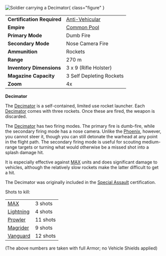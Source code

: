 ![ Soldier carrying
a Decimator](../images/PSScreenShot0246.jpg){ class="figure" }

|                            |                                                       |
| -------------------------- | ----------------------------------------------------- |
| **Certification Required** | [Anti-Vehicular](../certifications/Anti-Vehicular.md) |
| **Empire**                 | [Common Pool](../terminology/Common_Pool.md)          |
| **Primary Mode**           | Dumb Fire                                             |
| **Secondary Mode**         | Nose Camera Fire                                      |
| **Ammunition**             | Rockets                                               |
| **Range**                  | 270 m                                                 |
| **Inventory Dimensions**   | 3 x 9 (Rifle Holster)                                 |
| **Magazine Capacity**      | 3 Self Depleting Rockets                              |
| **Zoom**                   | 4x                                                    |

**Decimator**

The [Decimator](Decimator.md) is a self-contained, limited use rocket launcher.
Each [Decimator](Decimator.md) comes with three rockets. Once these are fired,
the weapon is discarded.

The [Decimator](Decimator.md) has two firing modes. The primary fire is
dumb-fire, while the secondary firing mode has a nose camera. Unlike the
[Phoenix](Phoenix.md), however, you cannot steer it, though you can still
detonate the warhead at any point in the flight path. The secondary firing mode
is useful for scouting medium-range targets or turning what would otherwise be a
missed shot into a splash damage hit.

It is especially effective against
[MAX](../armor/Mechanized_Assault_Exo-Suit.md) units and does significant damage
to vehicles, although the relatively slow rockets make the latter difficult to
get a hit.

The Decimator was originally included in the
[Special Assault](../certifications/Special_Assault.md) certification.

Shots to kill:

|                                                |          |
| ---------------------------------------------- | -------- |
| [MAX](../armor/Mechanized_Assault_Exo-Suit.md) | 3 shots  |
| [Lightning](../vehicles/Lightning.md)          | 4 shots  |
| [Prowler](../vehicles/Prowler.md)              | 11 shots |
| [Magrider](../vehicles/Magrider.md)            | 9 shots  |
| [Vanguard](../vehicles/Vanguard.md)            | 12 shots |

(The above numbers are taken with full Armor; no Vehicle Shields applied)

